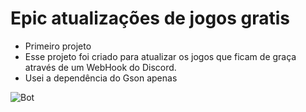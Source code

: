 # Epic atualizações de jogos gratis
* Primeiro projeto
* Esse projeto foi criado para atualizar os jogos que ficam de graça através de um WebHook do Discord.
* Usei a dependência do Gson apenas

![Bot](https://media.discordapp.net/attachments/883862644614922251/1268305196023283802/image.png?ex=66b28842&is=66b136c2&hm=9d57a41d69fde92569dd4bd195f15e60f2452e53f5bf4662ab3418260c9f0e80&=&format=webp&quality=lossless) 
